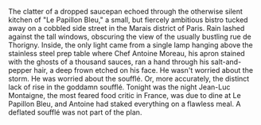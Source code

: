 The clatter of a dropped saucepan echoed through the otherwise silent kitchen of "Le Papillon Bleu," a small, but fiercely ambitious bistro tucked away on a cobbled side street in the Marais district of Paris.  Rain lashed against the tall windows, obscuring the view of the usually bustling rue de Thorigny.  Inside, the only light came from a single lamp hanging above the stainless steel prep table where  Chef Antoine Moreau, his apron stained with the ghosts of a thousand sauces, ran a hand through his salt-and-pepper hair, a deep frown etched on his face.  He wasn't worried about the storm. He was worried about the soufflé.  Or, more accurately, the distinct lack of rise in the goddamn soufflé.  Tonight was the night Jean-Luc Montaigne, the most feared food critic in France, was due to dine at Le Papillon Bleu, and Antoine had staked everything on a flawless meal. A deflated soufflé was not part of the plan.
